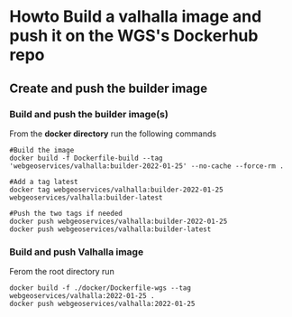 # Howto Build a valhalla image and push it on the WGS's Dockerhub repo
## Create and push the builder image
### Build and push the builder image(s)
From the **docker directory** run the following commands
```
#Build the image
docker build -f Dockerfile-build --tag 'webgeoservices/valhalla:builder-2022-01-25' --no-cache --force-rm .

#Add a tag latest
docker tag webgeoservices/valhalla:builder-2022-01-25 webgeoservices/valhalla:builder-latest

#Push the two tags if needed
docker push webgeoservices/valhalla:builder-2022-01-25
docker push webgeoservices/valhalla:builder-latest
```
### Build and push Valhalla image
Ferom the root directory run
```
docker build -f ./docker/Dockerfile-wgs --tag webgeoservices/valhalla:2022-01-25 .
docker push webgeoservices/valhalla:2022-01-25
```
